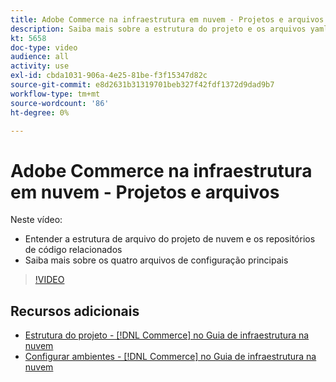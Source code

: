 ```yaml
---
title: Adobe Commerce na infraestrutura em nuvem - Projetos e arquivos
description: Saiba mais sobre a estrutura do projeto e os arquivos yaml. Entenda a estrutura de arquivo do projeto na nuvem e todos os repositórios necessários.
kt: 5658
doc-type: video
audience: all
activity: use
exl-id: cbda1031-906a-4e25-81be-f3f15347d82c
source-git-commit: e8d2631b31319701beb327f42fdf1372d9dad9b7
workflow-type: tm+mt
source-wordcount: '86'
ht-degree: 0%

---
```


# Adobe Commerce na infraestrutura em nuvem - Projetos e arquivos

Neste vídeo:

- Entender a estrutura de arquivo do projeto de nuvem e os repositórios de código relacionados
- Saiba mais sobre os quatro arquivos de configuração principais

>[!VIDEO](https://video.tv.adobe.com/v/35694?quality=12&learn=on)

## Recursos adicionais

- [Estrutura do projeto - [!DNL Commerce] no Guia de infraestrutura na nuvem](https://experienceleague.adobe.com/docs/commerce-cloud-service/user-guide/project/file-structure.html)
- [Configurar ambientes - [!DNL Commerce] no Guia de infraestrutura na nuvem](https://experienceleague.adobe.com/docs/commerce-cloud-service/user-guide/configure/overview.html)
